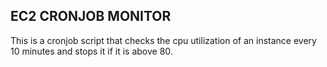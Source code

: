 ## EC2 CRONJOB MONITOR

This is a cronjob script that checks the cpu utilization of an instance every 10 minutes and stops it if it is above 80.